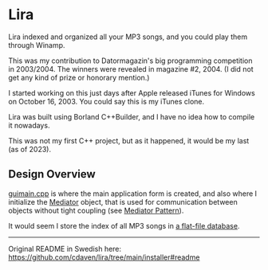 # Lira

Lira indexed and organized all your MP3 songs, and you could play them through Winamp.

This was my contribution to Datormagazin's big programming competition in 2003/2004. The winners were revealed in magazine #2, 2004. (I did not get any kind of prize or honorary mention.)

I started working on this just days after Apple released iTunes for Windows on October 16, 2003. You could say this is my iTunes clone.

Lira was built using Borland C++Builder, and I have no idea how to compile it nowadays.

This was not my first C++ project, but as it happened, it would be my last (as of 2023).

## Design Overview

[guimain.cpp](https://github.com/cdaven/lira/blob/main/gui/guimain.cpp) is where the main application form is created, and also where I initialize the [Mediator](https://github.com/cdaven/lira/blob/main/Mediator.cpp) object,
that is used for communication between objects without tight coupling (see [Mediator Pattern](https://en.wikipedia.org/wiki/Mediator_pattern)).

It would seem I store the index of all MP3 songs in [a flat-file database](https://github.com/cdaven/lira/blob/main/database/ConcreteDatabaseEngine.cpp).

---

Original README in Swedish here: https://github.com/cdaven/lira/tree/main/installer#readme
